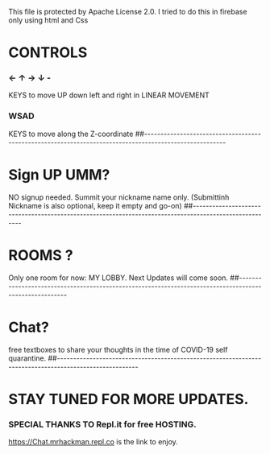 This file is protected by Apache License 2.0.
I tried to do this in firebase only using html and Css


# CONTROLS
### ← ↑ → ↓ -
KEYS to move UP down left and right in LINEAR MOVEMENT

 
 ### WSAD
KEYS to move along the Z-coordinate
 ##-------------------------------------------------------------------------------------------------------
 
 # Sign UP UMM?
 NO signup needed. Summit your nickname name only. (Submittinh Nickname is also optional, keep it empty and go-on)
 ##-------------------------------------------------------------------------------------------------------
 # ROOMS ?
Only one room for now: MY LOBBY. Next Updates will come soon.
 ##-------------------------------------------------------------------------------------------------------
 # Chat?
 
  free textboxes to share your thoughts in the time of COVID-19 self quarantine.
  ##-------------------------------------------------------------------------------------------------------
  
  # STAY TUNED FOR MORE UPDATES.
  
  ### SPECIAL THANKS TO Repl.it for free HOSTING.
  
   https://Chat.mrhackman.repl.co is the link to enjoy.
